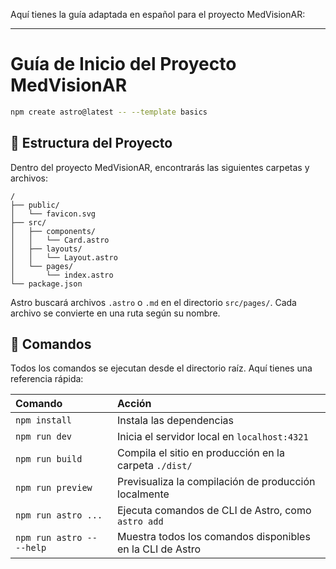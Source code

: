 Aquí tienes la guía adaptada en español para el proyecto MedVisionAR:

---

# Guía de Inicio del Proyecto MedVisionAR

```sh
npm create astro@latest -- --template basics
```




## 🚀 Estructura del Proyecto

Dentro del proyecto MedVisionAR, encontrarás las siguientes carpetas y archivos:

```text
/
├── public/
│   └── favicon.svg
├── src/
│   ├── components/
│   │   └── Card.astro
│   ├── layouts/
│   │   └── Layout.astro
│   └── pages/
│       └── index.astro
└── package.json
```

Astro buscará archivos `.astro` o `.md` en el directorio `src/pages/`. Cada archivo se convierte en una ruta según su nombre.


## 🧞 Comandos

Todos los comandos se ejecutan desde el directorio raíz. Aquí tienes una referencia rápida:

| Comando                    | Acción                                                   |
| :------------------------- | :------------------------------------------------------- |
| `npm install`              | Instala las dependencias                                 |
| `npm run dev`              | Inicia el servidor local en `localhost:4321`             |
| `npm run build`            | Compila el sitio en producción en la carpeta `./dist/`   |
| `npm run preview`          | Previsualiza la compilación de producción localmente     |
| `npm run astro ...`        | Ejecuta comandos de CLI de Astro, como `astro add`       |
| `npm run astro -- --help`  | Muestra todos los comandos disponibles en la CLI de Astro|
